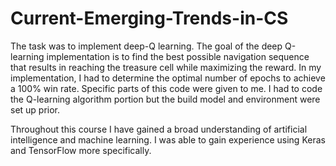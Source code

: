 # Current-Emerging-Trends-in-CS

The task was to implement deep-Q learning. The goal of the deep Q-learning implementation is to find the best 
possible navigation sequence that results in reaching the treasure cell while maximizing the reward. In 
my implementation, I had to determine the optimal number of epochs to achieve a 100% win rate. Specific parts of this code were given to me. 
I had to code the Q-learning algorithm portion but the build model and environment were set up prior.

Throughout this course I have gained a broad understanding of artificial intelligence and machine learning. I was able to gain experience using 
Keras and TensorFlow more specifically. 


